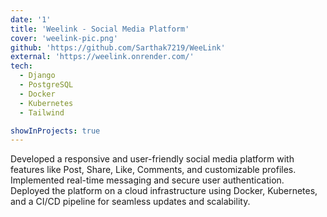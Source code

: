 ```yaml
---
date: '1'
title: 'Weelink - Social Media Platform'
cover: 'weelink-pic.png'
github: 'https://github.com/Sarthak7219/WeeLink'
external: 'https://weelink.onrender.com/'
tech:
  - Django
  - PostgreSQL
  - Docker
  - Kubernetes
  - Tailwind

showInProjects: true
---
```


Developed a responsive and user-friendly social media platform with features like Post, Share, Like, Comments, and customizable profiles. Implemented real-time messaging and secure user authentication. Deployed the platform on a cloud infrastructure using Docker, Kubernetes, and a CI/CD pipeline for seamless updates and scalability.

